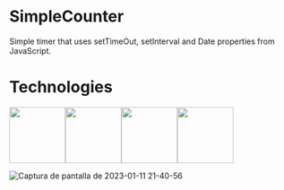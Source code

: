 # SimpleCounter
Simple timer that uses setTimeOut, setInterval and Date properties from JavaScript.
<h1>Technologies</h1>
<div style="display: flex; flex-direction: row;">
<img src="https://user-images.githubusercontent.com/114617641/211914572-c56097ba-29fc-461f-86dd-0ca74b9b9c4b.svg" style="height: 100px; width: 100px"></img>
<img src="https://user-images.githubusercontent.com/114617641/211916240-be414a6b-06fa-4a07-8c69-ca6177219465.svg" style="height: 100px; width: 100px"></img>
<img src="https://user-images.githubusercontent.com/114617641/211916096-d35aa5be-8b76-44d3-b8f0-3f7a0c643562.svg" style="height: 100px; width: 100px"></img>
<img src="https://user-images.githubusercontent.com/114617641/211915222-abd3bc4e-02c2-4854-8a95-e65ea9516cbf.svg" style="height: 100px; width: 100px"></img>
</div>






![Captura de pantalla de 2023-01-11 21-40-56](https://user-images.githubusercontent.com/114617641/211916423-0af50141-fb8e-433e-9adb-cc7e9ff26264.png)
